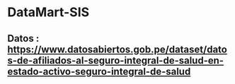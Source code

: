 # DataMart-SIS
## Datos : https://www.datosabiertos.gob.pe/dataset/datos-de-afiliados-al-seguro-integral-de-salud-en-estado-activo-seguro-integral-de-salud
